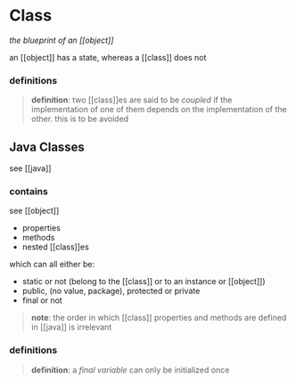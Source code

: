 # Class

_the blueprint of an [[object]]_

an [[object]] has a state, whereas a [[class]] does not

### definitions

> **definition**: two [[class]]es are said to be _coupled_ if the implementation of one of them depends on the implementation of the other. this is to be avoided

## Java Classes

see [[java]]

### contains

see [[object]]

- properties
- methods
- nested [[class]]es

which can all either be:

- static or not (belong to the [[class]] or to an instance or [[object]])
- public, (no value, package), protected or private
- final or not

> **note**: the order in which [[class]] properties and methods are defined in [[java]] is irrelevant

### definitions

> **definition**: a _final variable_ can only be initialized once
